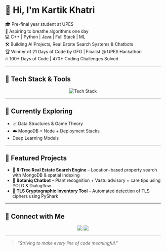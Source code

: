 # 👋 Hi, I'm Kartik Khatri

🎓 Pre-final year student at UPES  
🧠 Aspiring to breathe algorithms one day  
💻 C++ | Python | Java | Full Stack | ML  
🛠 Building AI Projects, Real Estate Search Systems & Chatbots  
🏆 Winner of 21 Days of Code by GFG | Finalist @ UPES Hackathon  
🔥 100+ Days of Code | 470+ Coding Challenges Solved

---

## 🧰 Tech Stack & Tools

<p align="center">
  <img src="https://skillicons.dev/icons?i=cpp,py,java,js,react,nodejs,mongodb,git,github,vscode,linux" alt="Tech Stack" />
</p>

---

## 🌱 Currently Exploring

- 📈 Data Structures & Game Theory
- ☁️ MongoDB + Node + Deployment Stacks
- Deep Learning Models

---

## 💼 Featured Projects

- 🏡 **R-Tree Real Estate Search Engine** – Location-based property search with MongoDB & spatial indexing  
- 🌿 **Botaniq Chatbot** – Plant recognition + Vastu advisory + care tips using YOLO & Dialogflow  
- 🔐 **TLS Cryptographic Inventory Tool** – Automated detection of TLS ciphers using PyShark

---

## 🔗 Connect with Me

<p align="center">
  <a href="https://www.linkedin.com/in/kartik-khatri/"><img src="https://img.shields.io/badge/LinkedIn-kartik--khatri-blue?style=for-the-badge&logo=linkedin" /></a>
  <a href="https://github.com/kartik-khatri"><img src="https://img.shields.io/badge/GitHub-kartik--khatri-black?style=for-the-badge&logo=github" /></a>
</p>

---

> _“Striving to make every line of code meaningful.”_
